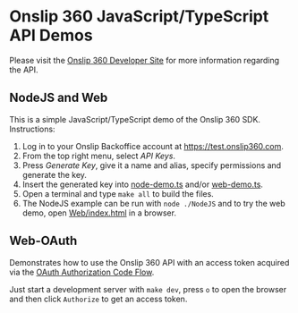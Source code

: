 # Onslip 360 JavaScript/TypeScript API Demos

Please visit the [Onslip 360 Developer Site](https://developer.onslip360.com/) for more information regarding the API.

## NodeJS and Web

This is a simple JavaScript/TypeScript demo of the Onslip 360 SDK. Instructions:

1. Log in to your Onslip Backoffice account at <https://test.onslip360.com>.
2. From the top right menu, select *API Keys*.
3. Press *Generate Key*, give it a name and alias, specify permissions and generate the key.
4. Insert the generated key into [node-demo.ts](NodeJS/src/node-demo.ts) and/or [web-demo.ts](Web/src/web-demo.ts).
5. Open a terminal and type `make all` to build the files.
6. The NodeJS example can be run with `node ./NodeJS` and to try the web demo, open [Web/index.html](Web/index.html) in
   a browser.

## Web-OAuth

Demonstrates how to use the Onslip 360 API with an access token acquired via the [OAuth Authorization Code
Flow](https://developer.onslip360.com/docs/api-users-guide/general-api-features/oauth).

Just start a development server with `make dev`, press `o` to open the browser and then click `Authorize` to get an
access token.
